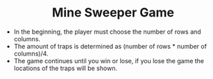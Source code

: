 <b> <h1><center> Mine Sweeper Game</center></h1></b>
<ul>
<li>In the beginning, the player must choose the number of rows and columns.
</li>
<li>The amount of traps is determined as (number of rows * number of columns)/4.
</li>
<li>The game continues until you win or lose, if you lose the game the locations of the traps will be shown.</li>
</ul>
